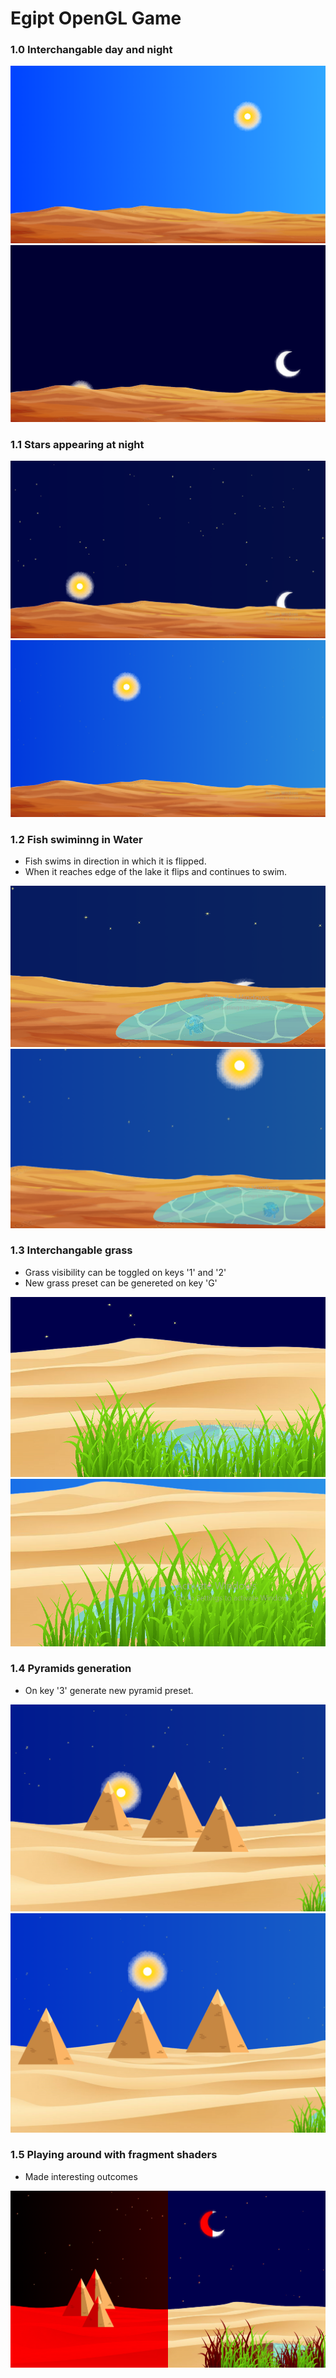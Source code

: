 # Egipt OpenGL Game

### 1.0 Interchangable day and night

![alt text](image-1.png)
![alt text](image.png)

### 1.1 Stars appearing at night 

![alt text](image-2.png)
![alt text](image-3.png)

### 1.2 Fish swiminng in Water

* Fish swims in direction in which it is flipped.
* When it reaches edge of the lake it flips and continues to swim.

![alt text](image-4.png)
![alt text](image-5.png)

### 1.3 Interchangable grass

* Grass visibility can be toggled on keys '1' and '2'
* New grass preset can be genereted on key 'G'

![alt text](image-6.png)
![alt text](image-7.png)

### 1.4 Pyramids generation

* On key '3' generate new pyramid preset.

![alt text](image-8.png)
![alt text](image-9.png)

### 1.5 Playing around with fragment shaders 

* Made interesting outcomes

![alt text](image-10.png)